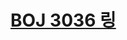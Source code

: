# [BOJ 3036 링](https://www.acmicpc.net/problem/3036)
<!--tags: euclidean algorithm, math, number theory-->
